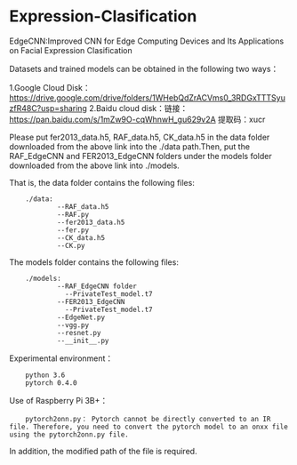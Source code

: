 # Expression-Clasification
EdgeCNN:Improved CNN for Edge Computing  Devices and Its Applications on Facial Expression  Clasification

Datasets and trained models can be obtained in the following two ways：

1.Google Cloud Disk：https://drive.google.com/drive/folders/1WHebQdZrACVms0_3RDGxTTTSyuzfR48C?usp=sharing
2.Baidu cloud disk：链接：https://pan.baidu.com/s/1mZw9O-cqWhnwH_gu629v2A 
提取码：xucr 

Please put fer2013_data.h5, RAF_data.h5, CK_data.h5 in the data folder downloaded from the above link into the ./data path.Then, put the RAF_EdgeCNN and FER2013_EdgeCNN folders under the models folder downloaded from the above link into ./models.

That is, the data folder contains the following files: 
        
        ./data:         
                --RAF_data.h5          
                --RAF.py             
                --fer2013_data.h5             
                --fer.py
                --CK_data.h5         
                --CK.py
                
                
The models folder contains the following files: 

        ./models: 
                --RAF_EdgeCNN folder  
                  --PrivateTest_model.t7  
                --FER2013_EdgeCNN
                  --PrivateTest_model.t7
                --EdgeNet.py
                --vgg.py
                --resnet.py
                --__init__.py
        
Experimental environment：

        python 3.6
        pytorch 0.4.0
       
Use of Raspberry Pi 3B+：
        
        pytorch2onn.py： Pytorch cannot be directly converted to an IR file. Therefore, you need to convert the pytorch model to an onxx file using the pytorch2onn.py file.
        
In addition, the modified path of the file is required.
